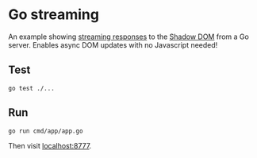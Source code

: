 # Go streaming

An example showing [streaming responses](https://developer.mozilla.org/en-US/docs/Web/API/Response/body) to the
[Shadow DOM](https://developer.mozilla.org/en-US/docs/Web/API/ShadowRoot/mode) from a Go server.
Enables async DOM updates with no Javascript needed!

## Test

```shell
go test ./...
```

## Run

```shell
go run cmd/app/app.go
```

Then visit [localhost:8777](http://localhost:8777).
